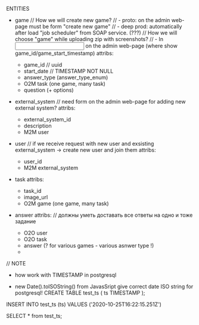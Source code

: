 ENTITIES

- game
// How we will create new game?
// - proto: on the admin web-page must be form "create new game"
// - deep prod: automatically after load "job scheduler" from SOAP service. (???)
// How we will choose "game" while uploading zip with screenshots? 
// - In <input type="select"> on the admin web-page (where show game_id/game_start_timestamp)
attribs:
	* game_id // uuid
	* start_date // TIMESTAMP NOT NULL
	* answer_type (answer_type_enum)
	* O2M task (one game, many task)
    * question (+ options)
	

- external_system
// need form on the admin web-page for adding new external system?
attribs:
	* external_system_id
	* description
	* M2M user

- user
// if we receive request with new user and exsisting external_system -> create new user and join them
attribs:
	* user_id
	* M2M external_system

- task
attribs:
	* task_id
	* image_url
	* O2M game (one game, many task)

- answer
attribs:
// должны уметь доставать все ответы на одно и тоже задание
	* O2O user
	* O2O task
	* answer (? for various games - various asnwer type !)
	* 

// NOTE
* how work with TIMESTAMP in postgresql
- new Date().toISOString() from JavasSript give correct date ISO string for postgresql!
CREATE TABLE test_ts (
	ts TIMESTAMP
);

INSERT INTO test_ts (ts)
VALUES ('2020-10-25T16:22:15.251Z')

SELECT * from test_ts;